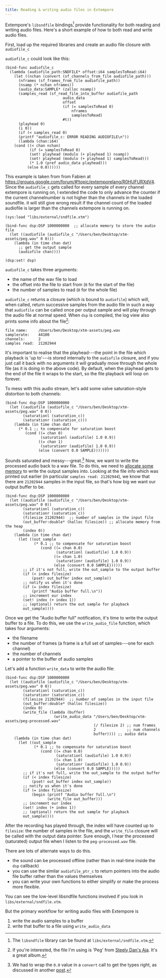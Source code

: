 ```yaml
---
title: Reading & writing audio files in Extempore
---
```


Extempore's `libsndfile` bindings[^1] provide functionality for both reading and
writing audio files. Here's a short example of how to both read and write audio
files.

First, load up the required libraries and create an audio file closure with
`audiofile_c`

`audiofile_c` could look like this:
~~~~ sourceCode
(bind-func audiofile_c
  (lambda (audiofile_path:SNDFILE* offset:i64 samplesToRead:i64)
    (let ((nchan (convert (sf_channels_from_file audiofile_path)))
	  (nframes (sf_frames_from_file audiofile_path))
	  (nsamp (* nchan nframes))
	  (audio_data:SAMPLE* (zalloc nsamp))
	  (samples_read (sf_read_file_into_buffer audiofile_path
						  audio_data
						  offset
						  (if (= samplesToRead 0)
						      nframes
						      samplesToRead)
						  #t))
	  (playhead 0)
	  (i 0))
      (if (< samples_read 0)
	  (printf "audiofile_c: ERROR READING AUDIOFILE\n"))
      (lambda (chan:i64)
	(cond ((< chan nchan)
	       (if (= samplesToRead 0)
		   (set! playhead (modulo (+ playhead 1) nsamp))
		   (set! playhead (modulo (+ playhead 1) samplesToRead)))
	       (* 1.0 (pref audio_data playhead)))
	      (else 0.0))))))
~~~~
This example is taken from from Fabien at https://groups.google.com/forum/#!topic/extemporelang/R0HUFURXdV4.
Since the `audiofile_c` gets called for every sample of every channel extempore is running on, I extended the code to only advance the counter if the current channelnumber is not higher than the channels in the loaded soundfile. it will still give wrong result if the channel count of the loaded audiofile is larger than the channels extempore is running on.

~~~~ sourceCode
(sys:load "libs/external/sndfile.xtm")

(bind-func dsp:DSP 1000000000  ;; allocate memory to store the audio file
  (let ((audiofile (audiofile_c "/Users/ben/Desktop/xtm-assets/peg.wav" 0 0)))
    (lambda (in time chan dat)
      ;; get the output sample
      (audiofile chan))))

(dsp:set! dsp)  
~~~~

`audiofile_c` takes three arguments:

-   the name of the wav file to load
-   the offset into the file to start from (`0` for the start of the file)
-   the number of samples to read (`0` for the whole file)

`audiofile_c` returns a closure (which is bound to `audiofile`) which will, when
called, return successive samples from the audio file in such a way that
`audiofile` can be called once per output sample and will play through the audio
file at normal speed. When `dsp` is compiled, the log view also prints some info
about the file[^2]:

~~~~ sourceCode
file name:     /Users/ben/Desktop/xtm-assets/peg.wav
samplerate:    44100
channels:      2
samples read:  21202944
~~~~

It's important to realise that the playhead---the point in the file which playback
is 'up to'---is stored internally to the `audiofile` closure, and if you just call
it back with no arguments it will gradually move through the whole file (as it
is doing in the above code). By default, when the playhead gets to the end of
the file it wraps to the start, so the file playback will loop on forever.

To mess with this audio stream, let's add some valve saturation-style distortion
to both channels:

~~~~ sourceCode
(bind-func dsp:DSP 1000000000
  (let ((audiofile (audiofile_c "/Users/ben/Desktop/xtm-assets/peg.wav" 0 0))
        (saturationl (saturation_c))
        (saturationr (saturation_c)))
    (lambda (in time chan dat)
      (* 0.1 ;; to compensate for saturation boost
         (cond ((= chan 0)
                (saturationl (audiofile) 1.0 0.9))
               ((= chan 1)
                (saturationr (audiofile) 1.0 0.9))
               (else (convert 0.0 SAMPLE)))))))
~~~~

Sounds saturated and messy---great.[^3] Now, we want to write the processed
audio back to a wav file. To do this, we need to [allocate some
memory](2012-08-17-memory-management-in-extempore.org) to write the output
samples into. Looking at the file info which was printed out earlier (in
particular `samples read: 21202944`), we know that there are `21202944` samples
in the input file, so that's how big we want our output buffer to be.

~~~~ sourceCode
(bind-func dsp:DSP 1000000000
  (let ((audiofile (audiofile_c "/Users/ben/Desktop/xtm-assets/peg.wav" 0 0))
        (saturationl (saturation_c))
        (saturationr (saturation_c))
        (filesize 21202944)  ;; number of samples in the input file
        (out_buffer:double* (halloc filesize)) ;; allocate memory from the heap
        (index 0))
    (lambda (in time chan dat)
      (let ((out_sample
             (* 0.1 ;; to compensate for saturation boost
                (cond ((= chan 0.0)
                       (saturationl (audiofile) 1.0 0.9))
                      ((= chan 1.0)
                       (saturationr (audiofile) 1.0 0.9))
                      (else (convert 0.0 SAMPLE))))))
        ;; if it's not full, write the out_sample to the output buffer
        (if (< index filesize)
            (pset! out_buffer index out_sample))
        ;; notify us when it's done
        (if (= index filesize)
            (printf "Audio buffer full.\n"))
        ;; increment our index
        (set! index (+ index 1))
        ;; (optional) return the out sample for playback
        out_sample))))
~~~~

Once we get the "Audio buffer full" notification, it's time to write the output
buffer to a file. To do this, we use the `write_audio_file` function, which
takes four arguments:

-   the filename
-   the number of frames (a frame is a full set of samples---one for each
    channel)
-   the number of channels
-   a pointer to the buffer of audio samples

Let's add a function `write_data` to write the audio file:

~~~~ sourceCode
(bind-func dsp:DSP 1000000000
  (let ((audiofile (audiofile_c "/Users/ben/Desktop/xtm-assets/peg.wav" 0 0))
        (saturationl (saturation_c))
        (saturationr (saturation_c))
        (filesize 21202944)  ;; number of samples in the input file
        (out_buffer:double* (halloc filesize))
        (index 0)
        (write_file (lambda (buffer)
                      (write_audio_data "/Users/ben/Desktop/xtm-assets/peg-processed.wav"
                                        (/ filesize 2) ;; num frames
                                        2              ;; num channels
                                        buffer)))) ;; audio data
    (lambda (in time chan dat)
      (let ((out_sample
             (* 0.1 ;; to compensate for saturation boost
                (cond ((= chan 0.0)
                       (saturationl (audiofile) 1.0 0.9))
                      ((= chan 1.0)
                       (saturationr (audiofile) 1.0 0.9))
                      (else (convert 0.0 SAMPLE)))))
        ;; if it's not full, write the out_sample to the output buffer
        (if (< index filesize)
            (pset! out_buffer index out_sample))
        ;; notify us when it's done
        (if (= index filesize)
            (begin (printf "Audio buffer full.\n")
                   (write_file out_buffer)))
        ;; increment our index
        (set! index (+ index 1))
        ;; (optional) return the out sample for playback
        out_sample))))
~~~~

After the recording has played through, the index will have counted up to
`filesize`: the number of samples in the file, and the `write_file` closure will
be called with the output data pointer. Sure enough, I hear the processed
(saturated) output file when I listen to the `peg-processed.wav` file.

There are lots of alternate ways to do this.

-   the sound can be processed offline (rather than in real-time inside the
    `dsp` callback)
-   you can use the similar `audiofile_ptr_c` to return pointers into the audio
    file buffer rather than the values themselves
-   you can write your own functions to either simplify or make the process more
    flexible.

You can see the low-level libsndfile functions involved if you look in
`libs/external/sndfile.xtm`.

But the primary workflow for writing audio files with Extempore is

1.  write the audio samples to a buffer
2.  write that buffer to a file using `write_audio_data`

[^1]: The `libsndfile` library can be found at `libs/external/sndfile.xtm`.

[^2]:
    If you're interested, the file I'm using is 'Peg' from [Steely Dan's
    Aja](http://www.rollingstone.com/music/lists/500-greatest-albums-of-all-time-20120531/steely-dan-aja-20120524).
    It's a great album.

[^3]:
    We had to wrap the `0.0` value in a `convert` call to get the types right,
    as discussed in another
    [post](2013-11-15-changing-from-doubles-to-floats-in-audio_dsp.org).
